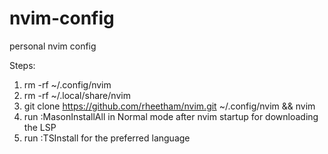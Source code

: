# nvim-config
personal nvim config

Steps:
1. rm -rf ~/.config/nvim
2. rm -rf ~/.local/share/nvim
3. git clone https://github.com/rheetham/nvim.git ~/.config/nvim && nvim
4. run :MasonInstallAll in Normal mode after nvim startup for downloading the LSP
5. run :TSInstall <language> for the preferred language
